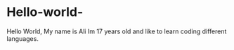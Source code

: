 # Hello-world-
Hello World, My name is Ali 
Im 17 years old and like to learn coding different languages. 
